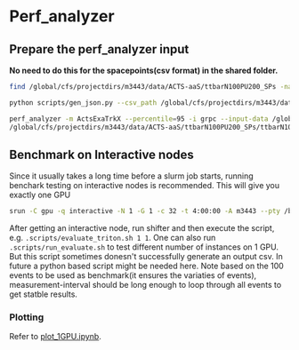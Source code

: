# Perf_analyzer
## Prepare the perf_analyzer input
**No need to do this for the spacepoints(csv format) in the shared folder.**

``` bash
find /global/cfs/projectdirs/m3443/data/ACTS-aaS/ttbarN100PU200_SPs -name "event*-spacepoint.csv" -type f | xargs -I {} python /workspace/ActsExaTrkXStandalone/scripts/convert.py --csv_path {}

python scripts/gen_json.py --csv_path /global/cfs/projectdirs/m3443/data/ACTS-aaS/ttbarN100PU200_SPs

perf_analyzer -m ActsExaTrkX --percentile=95 -i grpc --input-data /global/cfs/projectdirs/m3443/data/ACTS-aaS/ttbarN100PU200_SPs/event000000000-spacepoint-converted.json
/global/cfs/projectdirs/m3443/data/ACTS-aaS/ttbarN100PU200_SPs/ttbarN100PU200_SPs.json
```

## Benchmark on Interactive nodes
Since it usually takes a long time before a slurm job starts, running benchark testing on interactive nodes is recommended.
This will give you exactly one GPU
``` bash
srun -C gpu -q interactive -N 1 -G 1 -c 32 -t 4:00:00 -A m3443 --pty /bin/bash -l
```

After getting an interactive node, run shifter and then execute the script, e.g. `.scripts/evaluate_triton.sh 1 1`.
One can also run `.scripts/run_evaluate.sh` to test different number of instances on 1 GPU. But this script sometimes donesn't successfully generate an output csv. In future a python based script might be needed here.
Note based on the 100 events to be used as benchmark(it ensures the variaties of events), measurement-interval should be long enough to loop through all events to get statble results.

### Plotting
Refer to [plot_1GPU.ipynb](./plotting/plot_1GPU.ipynb).
